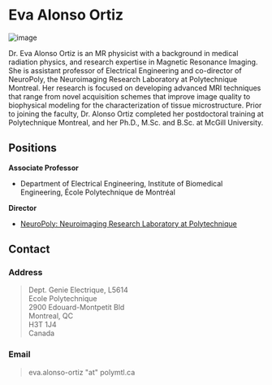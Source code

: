 # Eva Alonso Ortiz

![image](../../.gitbook/assets/alonso-ortiz_photo_small.jpeg)

Dr. Eva Alonso Ortiz is an MR physicist with a background in medical radiation physics, and research expertise in Magnetic Resonance Imaging. She is assistant professor of Electrical Engineering and co-director of NeuroPoly, the Neuroimaging Research Laboratory at Polytechnique Montreal. Her research is focused on developing advanced MRI techniques that range from novel acquisition schemes that improve image quality to biophysical modeling for the characterization of tissue microstructure. Prior to joining the faculty, Dr. Alonso Ortiz completed her postdoctoral training at Polytechnique Montreal, and her Ph.D., M.Sc. and B.Sc. at McGill University.

## Positions

**Associate Professor**

* Department of Electrical Engineering, Institute of Biomedical Engineering, École Polytechnique de Montréal

**Director**

* [NeuroPoly: Neuroimaging Research Laboratory at Polytechnique](https://neuro.polymtl.ca/)

## Contact

### Address

> Dept. Genie Electrique, L5614  
> Ecole Polytechnique  
> 2900 Edouard-Montpetit Bld  
> Montreal, QC  
> H3T 1J4  
> Canada

### Email

> eva.alonso-ortiz "at" polymtl.ca
